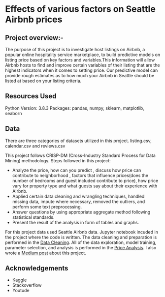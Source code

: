 # Effects of various factors on Seattle Airbnb prices
## Project overview:-
The purpose of this project is to investigate host listings on Airbnb, a popular online hospitality service marketplace, to build predictive models on listing price based on key factors and variables.This information will allow Airbnb hosts to find and improve certain variables of their listing that are the highest indicators when it comes to setting price. Our predictive model can provide rough estimates as to how much your Airbnb in Seattle should be listed at based on your listing criteria.

## Resources Used
Python Version: 3.8.3
Packages: pandas, numpy, sklearn, matplotlib, seaborn

## Data
There are three categories of datasets utilized in this project. listing.csv, calendar.csv and reviews.csv

This project follows CRISP-DM (Cross-Industry Standard Process for Data Mining) methodology. Steps followed in this project:

* Analyze the price, how can you predict , discuss how price can contribute to neighborhood , factors that influence prices(does the number of bedrooms and guest included
  contribute to price), how price vary for property type and what guests say about their experience with Airbnb.
* Applied certain data cleaning and wrangling techniques, handled missing data, impute where necessary, removed the outliers, and perform some text preprocessing.
* Answer questions by using appropriate aggregate method following statistical standards.
* Present the result of the analysis in form of tables and graphs.

For this project data used Seattle Airbnb data. Jupyter notebook incuded in the project where the code is written. The data cleaning and preparation is performed in the [Data Cleaning](https://github.com/AnnieThomas02/DataScienceNDProj1/blob/master/Data-Cleaning.ipynb). All of the data exploration, model training, parameter selection, and analysis is performed in the [Price Analysis](https://github.com/AnnieThomas02/DataScienceNDProj1/blob/master/price-analysis.ipynb). I also wrote a [Medium post](https://medium.com/@anniemathewlog/relationship-between-seattle-airbnb-prices-and-other-determinants-277cacda1bd6?sk=564477f9c0284d4ef6b21e0fb1f58d7a) about this project.

## Acknowledgements
* Kaggle
* Stackoverflow
* Youtude
